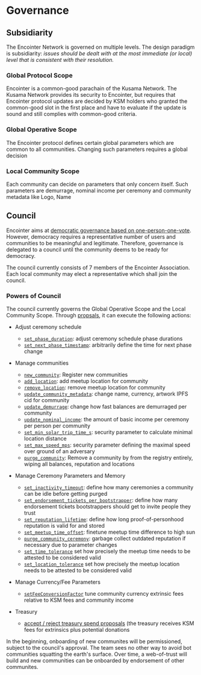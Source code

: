 # Governance

## Subsidiarity

The Encointer Network is governed on multiple levels. 
The design paradigm is subsidiarity: *issues should be dealt with at the most immediate (or local) level that is consistent with their resolution.*

### Global Protocol Scope

Encointer is a common-good parachain of the Kusama Network. The Kusama Network provides its security to Encointer, but requires that Encointer protocol updates are decided by KSM holders who granted the common-good slot in the first place and have to evaluate if the update is sound and still complies with common-good criteria. 

### Global Operative Scope

The Encointer protocol defines certain global parameters which are common to all communities. Changing such parameters requires a global decision

### Local Community Scope

Each community can decide on parameters that only concern itself. Such parameters are demurrage, nominal income per ceremony and community metadata like Logo, Name

## Council

Encointer aims at [democratic governance based on one-person-one-vote](./protocol-democracy.md). However, democracy requires a representative number of users and communities to be meaningful and legitimate.
Therefore, governance is delegated to a council until the community deems to be ready for democracy. 

The council currently consists of 7 members of the Encointer Association. Each local community may elect a representative which shall join the council.

### Powers of Council

The council currently governs the Global Operative Scope and the Local Community Scope. Through [propsals](https://encointer.subscan.io/event?module=collective&event=all), it can execute the following actions:

* Adjust ceremony schedule
    * [`set_phase_duration`](https://github.com/encointer/pallets/blob/91cbd7c9c0d47c4a80c096d3b2b501625a6bb724/scheduler/src/lib.rs#L173): adjust ceremony schedule phase durations
    * [`set_next_phase_timestamp`](https://github.com/encointer/pallets/blob/91cbd7c9c0d47c4a80c096d3b2b501625a6bb724/scheduler/src/lib.rs#L184): arbitrarily define the time for next phase change
* Manage communities
    * [`new_community`](https://github.com/encointer/pallets/blob/91cbd7c9c0d47c4a80c096d3b2b501625a6bb724/communities/src/lib.rs#L76): Register new communities
    * [`add_location`](https://github.com/encointer/pallets/blob/91cbd7c9c0d47c4a80c096d3b2b501625a6bb724/communities/src/lib.rs#L143): add meetup location for community
    * [`remove_location`](https://github.com/encointer/pallets/blob/91cbd7c9c0d47c4a80c096d3b2b501625a6bb724/communities/src/lib.rs#L189): remove meetup location for community
    * [`update_community_metadata`](https://github.com/encointer/pallets/blob/91cbd7c9c0d47c4a80c096d3b2b501625a6bb724/communities/src/lib.rs#L214): change name, currency, artwork IPFS cid for community
    * [`update_demurrage`](https://github.com/encointer/pallets/blob/91cbd7c9c0d47c4a80c096d3b2b501625a6bb724/communities/src/lib.rs#L238): change how fast balances are demurraged per community
    * [`update_nominal_income`](https://github.com/encointer/pallets/blob/91cbd7c9c0d47c4a80c096d3b2b501625a6bb724/communities/src/lib.rs#L258): the amount of basic income per ceremony per person per community
    * [`set_min_solar_trip_time_s`](https://github.com/encointer/pallets/blob/91cbd7c9c0d47c4a80c096d3b2b501625a6bb724/communities/src/lib.rs#L279): security parameter to calculate minimal location distance
    * [`set_max_speed_mps`](https://github.com/encointer/pallets/blob/91cbd7c9c0d47c4a80c096d3b2b501625a6bb724/communities/src/lib.rs#L289): security parameter defining the maximal speed over ground of an adversary
    * [`purge_community`](https://github.com/encointer/pallets/blob/91cbd7c9c0d47c4a80c096d3b2b501625a6bb724/communities/src/lib.rs#L299): Remove a community by from the registry entirely, wiping all balances, reputation and locations
* Manage Ceremony Parameters and Memory
    * [`set_inactivity_timeout`](https://github.com/encointer/pallets/blob/91cbd7c9c0d47c4a80c096d3b2b501625a6bb724/ceremonies/src/lib.rs#L386): define how many ceremonies a community can be idle before getting purged
    * [`set_endorsement_tickets_per_bootstrapper`](https://github.com/encointer/pallets/blob/91cbd7c9c0d47c4a80c096d3b2b501625a6bb724/ceremonies/src/lib.rs#L396): define how many endorsement tickets bootstrappers should get to invite people they trust
    * [`set_reputation_lifetime`](https://github.com/encointer/pallets/blob/91cbd7c9c0d47c4a80c096d3b2b501625a6bb724/ceremonies/src/lib.rs#L396): define how long proof-of-personhood reputation is valid for and stored
    * [`set_meetup_time_offset`](https://github.com/encointer/pallets/blob/91cbd7c9c0d47c4a80c096d3b2b501625a6bb724/ceremonies/src/lib.rs#L396): finetune meetup time difference to high sun
    * [`purge_community_ceremony`](https://github.com/encointer/pallets/blob/f37679a922a675f7a98a9006704d32fe6c3874ec/ceremonies/src/lib.rs#L451): garbage collect outdated reputation if necessary due to parameter changes
    * [`set_time_tolerance`](https://github.com/encointer/pallets/blob/1d52b0775471270bbcb42686f02555d5367aa68f/ceremonies/src/lib.rs#L452) set how precisely the meetup time needs to be attested to be considered valid
    * [`set_location_tolerance`](https://github.com/encointer/pallets/blob/1d52b0775471270bbcb42686f02555d5367aa68f/ceremonies/src/lib.rs#L464) set how precisely the meetup location needs to be attested to be considered valid
* Manage Currency/Fee Parameters
    * [`setFeeConversionFactor`](https://github.com/encointer/pallets/blob/1d52b0775471270bbcb42686f02555d5367aa68f/balances/src/lib.rs#L104) tune community currency extrinsic fees relative to KSM fees and community income

* Treasury
    * [accept / reject treasury spend proposals](https://github.com/encointer/encointer-parachain/pull/100) (the treasury receives KSM fees for extrinsics plus potential donations

In the beginning, onboarding of new communites will be permissioned, subject to the council's approval. 
The team sees no other way to avoid bot communities squatting the earth's surface. 
Over time, a web-of-trust will build and new communities can be onboarded by endorsement of other communites.

